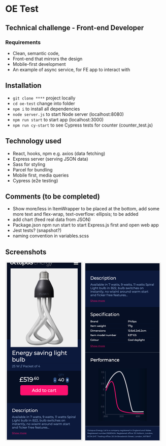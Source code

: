 # OE Test

## Technical challenge - Front-end Developer

### Requirements

- Clean, semantic code,
- Front-end that mirrors the design
- Mobile-first development
- An example of async service, for FE app to interact with

## Installation

- `git clone ****` project locally
- `cd oe-test` change into folder
- `npm i` to install all dependencies
- `node server.js` to start Node server (localhost:8080)
- `npm run start` to start app (localhost:3000)
- `npm run cy-start` to see Cypress tests for counter (counter_test.js)

## Technology used

- React, hooks, npm e.g. axios (data fetching)
- Express server (serving JSON data)
- Sass for styling
- Parcel for bundling
- Mobile first, media queries
- Cypress (e2e testing)

## Comments (to be completed)

- Show more/less in ItemWrapper to be placed at the bottom, add some more text and flex-wrap, text-overflow: ellipsis; to be added
- add chart (feed real data from JSON)
- Package.json npm run start to start Express.js first and open web app
- Jest tests? (snapshot?)
- naming convention in variables.scss

## Screenshots

![Screenshot](src/assets/screenshot-1.png)
![Screenshot](src/assets/screenshot-2.png)
